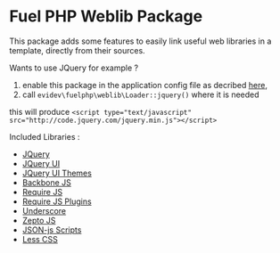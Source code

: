 Fuel PHP Weblib Package
=======================

This package adds some features to easily link useful web libraries in a template,
directly from their sources.    

Wants to use JQuery for example ?   
1. enable this package in the application config file as decribed 
[here](http://docs.fuelphp.com/general/packages.html "Fuel PHP Package Documentation"),   
2. call	``evidev\fuelphp\weblib\Loader::jquery()`` where it is needed    
    
this will produce 
``<script type="text/javascript" src="http://code.jquery.com/jquery.min.js"></script>``

Included Libraries :    
* [JQuery](http://jquery.com/)   
* [JQuery UI](http://jqueryui.com/)   
* [JQuery UI Themes](http://jqueryui.com/themeroller/)   
* [Backbone JS](http://backbonejs.org/)   
* [Require JS](http://requirejs.org/)   
* [Require JS Plugins](http://requirejs.org/)   
* [Underscore](http://documentcloud.github.com/underscore/)   
* [Zepto JS](http://zeptojs.com/)   
* [JSON-js Scripts](https://github.com/douglascrockford/JSON-js)    
* [Less CSS](http://lesscss.org/)    
